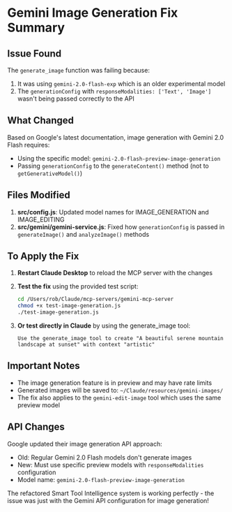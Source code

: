 # Gemini Image Generation Fix Summary

## Issue Found
The `generate_image` function was failing because:
1. It was using `gemini-2.0-flash-exp` which is an older experimental model
2. The `generationConfig` with `responseModalities: ['Text', 'Image']` wasn't being passed correctly to the API

## What Changed
Based on Google's latest documentation, image generation with Gemini 2.0 Flash requires:
- Using the specific model: `gemini-2.0-flash-preview-image-generation`
- Passing `generationConfig` to the `generateContent()` method (not to `getGenerativeModel()`)

## Files Modified
1. **src/config.js**: Updated model names for IMAGE_GENERATION and IMAGE_EDITING
2. **src/gemini/gemini-service.js**: Fixed how `generationConfig` is passed in `generateImage()` and `analyzeImage()` methods

## To Apply the Fix

1. **Restart Claude Desktop** to reload the MCP server with the changes

2. **Test the fix** using the provided test script:
   ```bash
   cd /Users/rob/Claude/mcp-servers/gemini-mcp-server
   chmod +x test-image-generation.js
   ./test-image-generation.js
   ```

3. **Or test directly in Claude** by using the generate_image tool:
   ```
   Use the generate_image tool to create "A beautiful serene mountain landscape at sunset" with context "artistic"
   ```

## Important Notes
- The image generation feature is in preview and may have rate limits
- Generated images will be saved to: `~/Claude/resources/gemini-images/`
- The fix also applies to the `gemini-edit-image` tool which uses the same preview model

## API Changes
Google updated their image generation API approach:
- Old: Regular Gemini 2.0 Flash models don't generate images
- New: Must use specific preview models with `responseModalities` configuration
- Model name: `gemini-2.0-flash-preview-image-generation`

The refactored Smart Tool Intelligence system is working perfectly - the issue was just with the Gemini API configuration for image generation!
